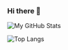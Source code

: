### Hi there 👋

![My GitHub Stats](https://github-readme-stats.vercel.app/api?username=ismdeep&show_icons=true)

![Top Langs](https://github-readme-stats.vercel.app/api/top-langs/?username=ismdeep&layout=compact)
